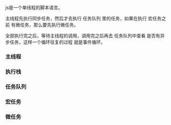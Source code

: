 js是一个单线程的脚本语言。

主线程先执行同步任务，然后才去执行 任务队列 里的任务，如果在执行 宏任务之前 有微任务，那么要先执行微任务。

全部执行完之后，等待主线程的调用，调用完之后再去 任务队列中查看 是否有异步任务，这样一个循环往复的过程 就是事件循环。
### 主线程
### 执行栈
### 任务队列
### 宏任务
### 微任务


